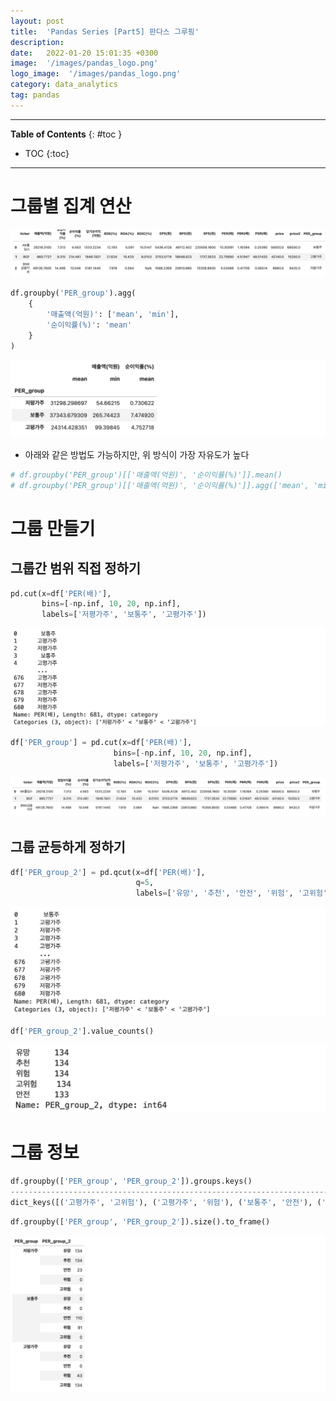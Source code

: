 ```yaml
---
layout: post
title:  'Pandas Series [Part5] 판다스 그루핑'
description: 
date:   2022-01-20 15:01:35 +0300
image:  '/images/pandas_logo.png'
logo_image:  '/images/pandas_logo.png'
category: data_analytics
tag: pandas
---
```

---
**Table of Contents**
{: #toc }
*  TOC
{:toc}

--- 

# 그룹별 집계 연산

![](/images/pd_41.png)

```py
df.groupby('PER_group').agg(
    {
        '매출액(억원)': ['mean', 'min'],
        '순이익률(%)': 'mean'
    }
)
```

![](/images/pd_42.png)

- 아래와 같은 방법도 가능하지만, 위 방식이 가장 자유도가 높다

```py
# df.groupby('PER_group')[['매출액(억원)', '순이익률(%)']].mean()
# df.groupby('PER_group')[['매출액(억원)', '순이익률(%)']].agg(['mean', 'min'])
```

# 그룹 만들기

## 그룹간 범위 직접 정하기

```py
pd.cut(x=df['PER(배)'], 
       bins=[-np.inf, 10, 20, np.inf],
       labels=['저평가주', '보통주', '고평가주'])
```

![](/images/pd_43.png)

```py
df['PER_group'] = pd.cut(x=df['PER(배)'], 
                       bins=[-np.inf, 10, 20, np.inf],
                       labels=['저평가주', '보통주', '고평가주'])
```

![](/images/pd_44.png)


## 그룹 균등하게 정하기

```py
df['PER_group_2'] = pd.qcut(x=df['PER(배)'],
                            q=5,
                            labels=['유망', '추천', '안전', '위험', '고위험'])
```

![](/images/pd_45.png)

```py
df['PER_group_2'].value_counts()
```

![](/images/pd_46.png)


# 그룹 정보

```py
df.groupby(['PER_group', 'PER_group_2']).groups.keys()
------------------------------------------------------------------------------------------------------------
dict_keys([('고평가주', '고위험'), ('고평가주', '위험'), ('보통주', '안전'), ('보통주', '위험'), ('저평가주', '안전'), ('저평가주', '유망'), ('저평가주', '추천'), (nan, nan)])
```

```py
df.groupby(['PER_group', 'PER_group_2']).size().to_frame()
```

![](/images/pd_47.png)











